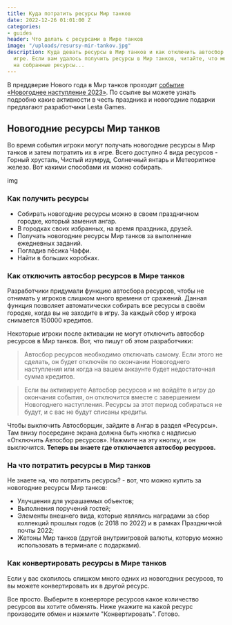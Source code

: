 ```yaml
---
title: Куда потратить ресурсы Мир танков
date: 2022-12-26 01:01:00 Z
categories:
- guides
header: Что делать с ресурсами в Мире танков
image: "/uploads/resursy-mir-tankov.jpg"
description: Куда девать ресурсы в Мир танков и как отключить автосбор ресурсов в
  игре. Если вам удалось получить ресурсы в Мир танков, читайте, что можно купить
  на собранные ресурсы...
---
```


В преддверие Нового года в Мир танков проходит [событие «Новогоднее наступление 2023»](https://protanks.ru/novoghodnieie-nastuplieniie-2023-v-mir-tankov). По ссылке вы можете узнать подробно какие активности в честь праздника и новогодние подарки предлагают разработчики Lesta Games.

## Новогодние ресурсы Мир танков

Во время события игроки могут получать новогодние ресурсы в Мир танков и затем потратить их в игре. Всего доступно 4 вида ресурсов - Горный хрусталь, Чистый изумруд, Солнечный янтарь и Метеоритное железо. Вот какими способами их можно собирать.

img

### Как получить ресурсы 

* Собирать новогодние ресурсы можно в своем праздничном городке, который заменил ангар.
* В городках своих избранных, на время праздника, друзей.
* Получать новогодние ресурсы Мир танков за выполнение ежедневных заданий.
* Погладив пёсика Чаффи.
* Найти в больших коробках.

### Как отключить автосбор ресурсов в Мире танков

Разработчики придумали функцию автосбора ресурсов, чтобы не отнимать у игроков слишком много времени от сражений. Данная функция позволяет автоматически собирать все ресурсы в своём городке, когда вы не заходите в игру. За каждый сбор у игрока снимается 150000 кредитов.

Некоторые игроки после активации не могут отключить автосбор ресурсов в Мир танков. Вот, что пишут об этом разработчики:

> Автосбор ресурсов необходимо отключать самому. Если этого не сделать, он будет отключён по окончании Новогоднего наступления или когда на вашем аккаунте будет недостаточная сумма кредитов. 

> Если вы активируете Автосбор ресурсов и не войдёте в игру до окончания события, он отключится вместе с завершением Новогоднего наступления. Ресурсы за этот период собираться не будут, и с вас не будут списаны кредиты.

Чтобы выключить Автосборщик, зайдите в Ангар в раздел «Ресурсы». Там внизу посередине экрана должна быть кнопка с надписью «Отключить Автосбор ресурсов». Нажмите на эту кнопку, и он выключится. **Теперь вы знаете где отключается автосбор ресурсов.**

### На что потратить ресурсы в Мир танков

Не знаете на, что потратить ресурсы? - вот, что можно купить за новогодние ресурсы Мир танков:

* Улучшения для украшаемых объектов; 
* Выполнения поручений гостей; 
* Элементы внешнего вида, которые являлись наградами за сбор коллекций прошлых годов (с 2018 по 2022) и в рамках Праздничной почты 2022; 
* Жетоны Мир танков (другой внутриигровой валюты, которую можно использовать в терминале с подарками).

### Как конвертировать ресурсы в Мире танков

Если у вас скопилось слишком много одних из новогодних ресурсов, то вы можете конвертировать их в другой ресурс.

Все просто. Выберите в конверторе ресурсов какое количество ресурсов вы хотите обменять. Ниже укажите на какой ресурс производите обмен и нажмите "Конвертировать". Готово.

